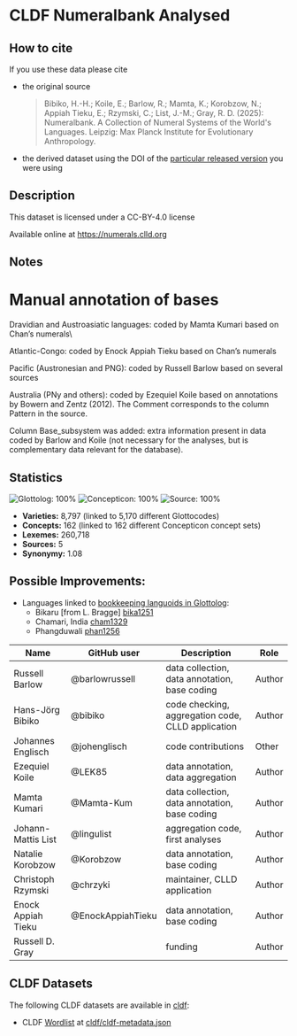 # CLDF Numeralbank Analysed

## How to cite

If you use these data please cite
- the original source
  > Bibiko, H.-H.; Koile, E.; Barlow, R.; Mamta, K.; Korobzow, N.; Appiah Tieku, E.; Rzymski, C.; List, J.-M.; Gray, R. D. (2025): Numeralbank. A Collection of Numeral Systems of the World's Languages. Leipzig: Max Planck Institute for Evolutionary Anthropology.
- the derived dataset using the DOI of the [particular released version](../../releases/) you were using

## Description


This dataset is licensed under a CC-BY-4.0 license

Available online at https://numerals.clld.org

## Notes

# Manual annotation of bases

Dravidian and Austroasiatic languages: coded by Mamta Kumari based on Chan’s numerals\

Atlantic-Congo: coded by Enock Appiah Tieku based on Chan’s numerals

Pacific (Austronesian and PNG): coded by Russell Barlow based on several sources

Australia (PNy and others): coded by Ezequiel Koile based on annotations by Bowern and Zentz (2012). The Comment corresponds to the column Pattern in the source.

Column Base_subsystem was added: extra information present in data coded by Barlow and Koile (not necessary for the analyses, but is complementary data relevant for the database).



## Statistics


![Glottolog: 100%](https://img.shields.io/badge/Glottolog-100%25-brightgreen.svg "Glottolog: 100%")
![Concepticon: 100%](https://img.shields.io/badge/Concepticon-100%25-brightgreen.svg "Concepticon: 100%")
![Source: 100%](https://img.shields.io/badge/Source-100%25-brightgreen.svg "Source: 100%")

- **Varieties:** 8,797 (linked to 5,170 different Glottocodes)
- **Concepts:** 162 (linked to 162 different Concepticon concept sets)
- **Lexemes:** 260,718
- **Sources:** 5
- **Synonymy:** 1.08

## Possible Improvements:

- Languages linked to [bookkeeping languoids in Glottolog](http://glottolog.org/glottolog/glottologinformation#bookkeepinglanguoids):
  - Bikaru [from L. Bragge] [bika1251](http://glottolog.org/resource/languoid/id/bika1251)
  - Chamari, India [cham1329](http://glottolog.org/resource/languoid/id/cham1329)
  - Phangduwali [phan1256](http://glottolog.org/resource/languoid/id/phan1256)



Name               | GitHub user | Description               | Role
---                | ---         | ---                       | ---
Russell Barlow | @barlowrussell | data collection, data annotation, base coding | Author
Hans-Jörg Bibiko  | @bibiko | code checking, aggregation code, CLLD application | Author
Johannes Englisch  | @johenglisch | code contributions | Other
Ezequiel Koile | @LEK85 | data annotation, data aggregation | Author
Mamta Kumari | @Mamta-Kum | data collection, data annotation, base coding | Author
Johann-Mattis List | @lingulist  | aggregation code, first analyses | Author
Natalie Korobzow | @Korobzow | data annotation, base coding | Author
Christoph Rzymski | @chrzyki | maintainer, CLLD application | Author
Enock Appiah Tieku | @EnockAppiahTieku | data annotation, base coding | Author
Russell D. Gray | | funding | Author





## CLDF Datasets

The following CLDF datasets are available in [cldf](cldf):

- CLDF [Wordlist](https://github.com/cldf/cldf/tree/master/modules/Wordlist) at [cldf/cldf-metadata.json](cldf/cldf-metadata.json)